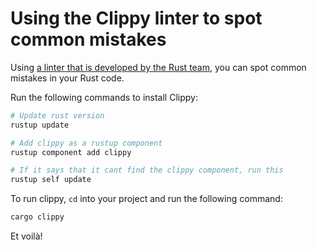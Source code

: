 # Using the Clippy linter to spot common mistakes

Using [a linter that is developed by the Rust team](https://github.com/rust-lang/rust-clippy), you can spot common mistakes in your Rust code.

Run the following commands to install Clippy:

```bash
# Update rust version
rustup update

# Add clippy as a rustup component
rustup component add clippy

# If it says that it cant find the clippy component, run this
rustup self update
```

To run clippy, `cd` into your project and run the following command:

```bash
cargo clippy
```

Et voilà!
